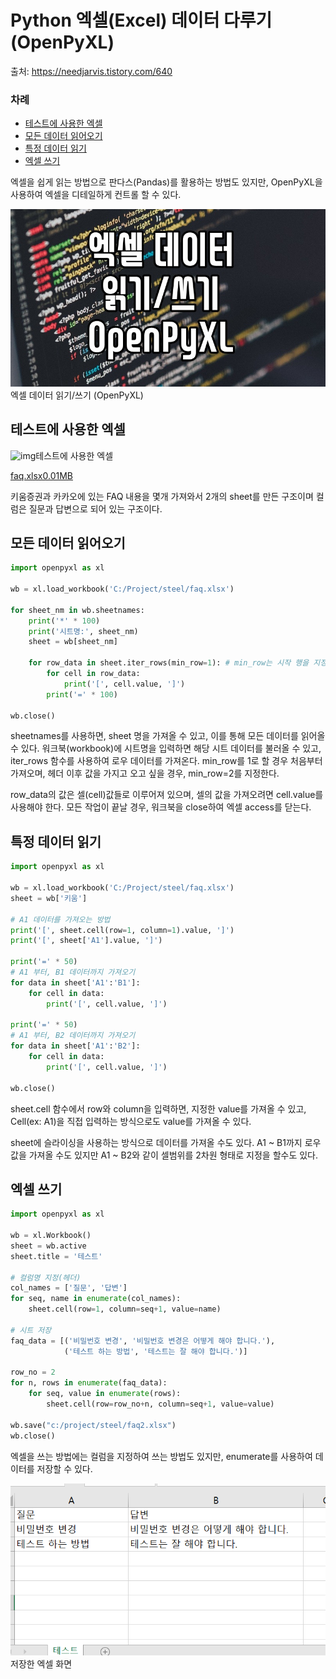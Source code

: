# Python 엑셀(Excel) 데이터 다루기 (OpenPyXL)

출처: https://needjarvis.tistory.com/640

### **차례**

- [테스트에 사용한 엑셀](https://needjarvis.tistory.com/640#h)
- [모든 데이터 읽어오기](https://needjarvis.tistory.com/640#h_1)
- [특정 데이터 읽기](https://needjarvis.tistory.com/640#h_2)
- [엑셀 쓰기](https://needjarvis.tistory.com/640#h_3)

엑셀을 쉽게 읽는 방법으로 판다스(Pandas)를 활용하는 방법도 있지만, OpenPyXL을 사용하여 엑셀을 디테일하게 컨트롤 할 수 있다. 

 



![img](./images/img.jpg)엑셀 데이터 읽기/쓰기 (OpenPyXL)



 

## **테스트에 사용한 엑셀**



![img](C:\home\rnd\python\airdrop\doc\images\img_02.png)테스트에 사용한 엑셀

[faq.xlsx0.01MB](https://blog.kakaocdn.net/dn/bogy8i/btqS6YO3C6M/AX6HKbQL6ezG4OupoPTyqk/faq.xlsx?attach=1&knm=tfile.xlsx)



키움증권과 카카오에 있는 FAQ 내용을 몇개 가져와서 2개의 sheet를 만든 구조이며 컬럼은 질문과 답변으로 되어 있는 구조이다.

 

## **모든 데이터 읽어오기**

```python
import openpyxl as xl

wb = xl.load_workbook('C:/Project/steel/faq.xlsx')

for sheet_nm in wb.sheetnames:
    print('*' * 100)
    print('시트명:', sheet_nm)
    sheet = wb[sheet_nm]

    for row_data in sheet.iter_rows(min_row=1):	# min_row는 시작 행을 지정
        for cell in row_data:
            print('[', cell.value, ']')
        print('=' * 100)

wb.close()
```

sheetnames를 사용하면, sheet 명을 가져올 수 있고, 이를 통해 모든 데이터를 읽어올 수 있다. 워크북(workbook)에 시트명을 입력하면 해당 시트 데이터를 불러올 수 있고, iter_rows 함수를 사용하여 로우 데이터를 가져온다. min_row를 1로 할 경우 처음부터 가져오며, 헤더 이후 값을 가지고 오고 싶을 경우, min_row=2를 지정한다.

 

row_data의 값은 셀(cell)값들로 이루어져 있으며, 셀의 값을 가져오려면 cell.value를 사용해야 한다. 모든 작업이 끝날 경우, 워크북을 close하여 엑셀 access를 닫는다.

 

## **특정 데이터 읽기**

```python
import openpyxl as xl

wb = xl.load_workbook('C:/Project/steel/faq.xlsx')
sheet = wb['키움']

# A1 데이터를 가져오는 방법
print('[', sheet.cell(row=1, column=1).value, ']')
print('[', sheet['A1'].value, ']')

print('=' * 50)
# A1 부터, B1 데이터까지 가져오기
for data in sheet['A1':'B1']:
    for cell in data:
        print('[', cell.value, ']')

print('=' * 50)
# A1 부터, B2 데이터까지 가져오기
for data in sheet['A1':'B2']:
    for cell in data:
        print('[', cell.value, ']')

wb.close()
```

sheet.cell 함수에서 row와 column을 입력하면, 지정한 value를 가져올 수 있고, Cell(ex: A1)을 직접 입력하는 방식으로도 value를 가져올 수 있다.

 

sheet에 슬라이싱을 사용하는 방식으로 데이터를 가져올 수도 있다. A1 ~ B1까지 로우값을 가져올 수도 있지만 A1 ~ B2와 같이 셀범위를 2차원 형태로 지정을 할수도 있다.

 

## **엑셀 쓰기**

```python
import openpyxl as xl

wb = xl.Workbook()
sheet = wb.active
sheet.title = '테스트'

# 컬럼명 지정(헤더)
col_names = ['질문', '답변']
for seq, name in enumerate(col_names):
    sheet.cell(row=1, column=seq+1, value=name)

# 시트 저장
faq_data = [('비밀번호 변경', '비밀번호 변경은 어떻게 해야 합니다.'),
            ('테스트 하는 방법', '테스트는 잘 해야 합니다.')]

row_no = 2
for n, rows in enumerate(faq_data):
    for seq, value in enumerate(rows):
        sheet.cell(row=row_no+n, column=seq+1, value=value)

wb.save("c:/project/steel/faq2.xlsx")
wb.close()
```

엑셀을 쓰는 방법에는 컬럼을 지정하여 쓰는 방법도 있지만, enumerate를 사용하여 데이터를 저장할 수 있다. 

 



![img](./images/img_03.png)저장한 엑셀 화면



 